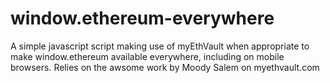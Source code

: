 # window.ethereum-everywhere
A simple javascript script making use of myEthVault when appropriate to make window.ethereum available everywhere, including on mobile browsers. Relies on the awsome work by Moody Salem on myethvault.com
